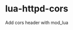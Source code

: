 # lua-httpd-cors
<!--
[![Travis](https://img.shields.io/travis/kawaz/lua-httpd-cors.svg)](https://travis-ci.org/kawaz/lua-httpd-cors)
[![License](https://img.shields.io/badge/license-MIT-blue.svg)](LICENSE)
-->

Add cors header with mod_lua
